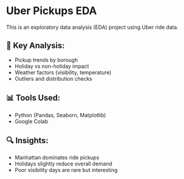 # Uber Pickups EDA

This is an exploratory data analysis (EDA) project using Uber ride data.

## 🧪 Key Analysis:
- Pickup trends by borough
- Holiday vs non-holiday impact
- Weather factors (visibility, temperature)
- Outliers and distribution checks

## 📊 Tools Used:
- Python (Pandas, Seaborn, Matplotlib)
- Google Colab

## 🔍 Insights:
- Manhattan dominates ride pickups
- Holidays slightly reduce overall demand
- Poor visibility days are rare but interesting
